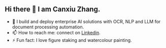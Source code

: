 ## Hi there 👋 I am Canxiu Zhang.
- 🔭 I build and deploy enterprise AI solutions with OCR, NLP and LLM for document processing automation.
- 📫 How to reach me: connect on [Linkedin](https://www.linkedin.com/in/canxiu-z-23a424a9).
- ⚡ Fun fact: I love figure staking and watercolour painting.

<!--
**canxiu-zhang/canxiu-zhang** is a ✨ _special_ ✨ repository because its `README.md` (this file) appears on your GitHub profile.

Here are some ideas to get you started:

- 🔭 I’m currently building and deploying ML pipelines with OCR, NLP and LLM for insurance document analytics automation.
- 🌱 I’m currently learning UX for AI-driven products.
- ⚡ Fun fact: I love figure staking and water color painting.
- 💻 Check out my [website](https://canxiu-zhang.github.io) (working in progress) for more details.
![Canxiu's GitHub stats](https://github-readme-stats.vercel.app/api?username=canxiu-zhang&show_icons=true&theme=transparent)

-->
